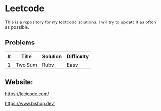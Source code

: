 # Leetcode

This is a repository for my leetcode solutions. I will try to update it as often as possible.

## Problems

| # | Title | Solution                       | Difficulty |
|---| ----- |--------------------------------| ---------- |
|1|[Two Sum](https://leetcode.com/problems/two-sum/) | [Ruby](./Ruby/Easy/two_sum.rb) |Easy|


## Website:
https://leetcode.com/ 

https://www.bishop.dev/